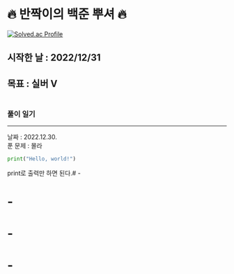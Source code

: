 # 🔥 반짝이의 백준 뿌셔 🔥

[![Solved.ac Profile](http://mazassumnida.wtf/api/v2/generate_badge?boj=junsang819@hanyang.ac.kr)](https://solved.ac/junsang819@hanyang.ac.kr/)
<br>

## 시작한 날 : 2022/12/31
## 목표 : **실버 V**
### <br>풀이 일기
---
날짜 : 2022.12.30.  
푼 문제 : 몰라  
```python
print("Hello, world!")
```
print로 출력만 하면 된다.# -
# -

# -
# -
